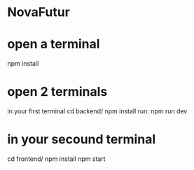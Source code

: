 # NovaFutur

# open a terminal
 npm install

# open 2 terminals
 in your first terminal
 cd backend/ 
 npm install
 run: npm run dev

# in your secound terminal
 cd frontend/
 npm install
 npm start
